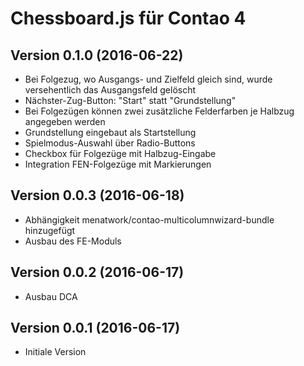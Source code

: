 # Chessboard.js für Contao 4

## Version 0.1.0 (2016-06-22)

* Bei Folgezug, wo Ausgangs- und Zielfeld gleich sind, wurde versehentlich das Ausgangsfeld gelöscht
* Nächster-Zug-Button: "Start" statt "Grundstellung"
* Bei Folgezügen können zwei zusätzliche Felderfarben je Halbzug angegeben werden
* Grundstellung eingebaut als Startstellung
* Spielmodus-Auswahl über Radio-Buttons
* Checkbox für Folgezüge mit Halbzug-Eingabe
* Integration FEN-Folgezüge mit Markierungen

## Version 0.0.3 (2016-06-18)

* Abhängigkeit menatwork/contao-multicolumnwizard-bundle hinzugefügt
* Ausbau des FE-Moduls

## Version 0.0.2 (2016-06-17)

* Ausbau DCA

## Version 0.0.1 (2016-06-17)

* Initiale Version
